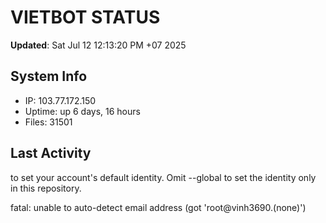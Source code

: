 # VIETBOT STATUS
**Updated**: Sat Jul 12 12:13:20 PM +07 2025

## System Info
- IP: 103.77.172.150
- Uptime: up 6 days, 16 hours
- Files: 31501

## Last Activity

to set your account's default identity.
Omit --global to set the identity only in this repository.

fatal: unable to auto-detect email address (got 'root@vinh3690.(none)')
